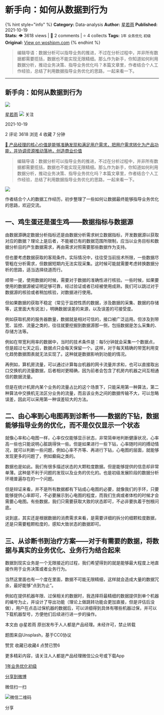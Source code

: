# 新手向：如何从数据到行为
{% hint style="info" %}
**Category:** Data-analysis
**Author:** [星若雨](https://www.woshipm.com/u/1130911)
**Published:** 2021-10-19  
**Stats:** 👁️ 3618 views | 💬 2 comments | ⭐ 4 collects
**Tags:** `1年` `业务优化` `初级`
**Original:** [View on woshipm.com](https://www.woshipm.com/data-analysis/5180632.html)
{% endhint %}
> 编辑导语：数据分析可以指导业务的推进，不过在分析过程中，并非所有数据都需要揽括，数据也不能实现无限精细。那么作为新手，你知道如何利用数据分析，推动业务决策、指导业务优化吗？本篇文章里，作者结合个人工作经验，总结了利用数据指导业务优化的思路，一起来看一下。

---

## 新手向：如何从数据到行为

[![](https://static.woshipm.com/APP_U_202110_20211018145511_8516.jpeg?imageView2/1/w/72/h/72/q/100)](https://www.woshipm.com/u/1130911)

[星若雨](https://www.woshipm.com/u/1130911) ![](https://static.woshipm.com/tag/1101_1@2x.png) 关注

2021-10-19

2 评论 3618 浏览 4 收藏 7 分钟

[🔗 产品经理的核心价值是能够准确发现和满足用户需求，把用户需求转化为产品功能，并协调资源推动落地，创造商业价值](https://ke.qidianla.com/courses/90pm)

> 编辑导语：数据分析可以指导业务的推进，不过在分析过程中，并非所有数据都需要揽括，数据也不能实现无限精细。那么作为新手，你知道如何利用数据分析，推动业务决策、指导业务优化吗？本篇文章里，作者结合个人工作经验，总结了利用数据指导业务优化的思路，一起来看一下。

![](https://image.woshipm.com/wp-files/2021/10/w93y7qAdhXFGFaByQRXe.jpg)

作者结合个人的数据工作经历，初步整理了一些如何让数据最终能够指导业务优化的思路，欢迎交流。

## 一、鸡生蛋还是蛋生鸡——数据指标与数据源

由数据源确定数据分析指标还是由数据分析需求树立数据指标，开发数据源以获取对应的数据？理论上是后者，不能被已有的数据范围所限制，应当以业务目标和数据分析目的产生数据需求，再由需求对照需要那些数据作为支持。

但也要考虑数据获取的客观条件。实际情况中，往往受当前技术所限，一些数据尽管粗在分析需求，但数据短期内无法实现采集。这时候可能就需要考虑转换数据分析的思路，适当选择绕道而行。

顺带一提，使用数据的时候，需要对于数据的准确性进行核验。一些时候，如果要使用的数据源被证明足够可靠，经过验证或者已经被使用成熟，我们可以跳过对于数据源的核验或者稍加核验，对数据进行使用。

但如果数据的获取不稳定（常见于监控性质的数据，涉及数据的采集、数据的存储等，这里面大有说法），明确数据误差的来源，以及误差的可接受度。

例如获取机房的服务器数量，数据就是相对可信的，接口被广泛运用。但涉及到带宽、监控、流量之类的，往往就要挖掘到数据源那一侧，包括数据是怎么采集的、存储方法等。

例如在带宽利用率的数据中，当时的技术条件是：每5分钟就会采集一个数据点，但是超过七天之后，数据点只会每天保留一个。这样，对于每天精确的带宽利用变化趋势数据图表就无法实现了。这种就是数据影响到功能的情况。

再例如，算机房流量，可以通过计算每台机器的网卡流量并求和，也可以直接取出口交换机的流量数据，后者相对更精确，因为前者会包含了机房内机器之间互相通信的数据流量。

但是在统计机房内某个业务的流量占比的这个场景下，只能采用第一种算法，第二种算法中交换机无法区分业务的流量，而且该业务之间的数据传输不大，可以忽略误差，因此可以采用第一种误差较大的方法。

## 二、由心率到心电图再到诊断书——数据的下钻，数据能够指导业务的优化，而不是仅仅显示一个状态

就像心率和心电图一样，心率仅仅能够显示状态，非常简单地判断健康状况，心率高一些也只能说明心脏跳得快一些。但是如果进行一些下钻，心率随时间的搏动情况，就可以判断一些问题，例如心率不齐等、再进行下钻，心电图的层面，就能够发现更多的问题了，例如癫痫之类的。

数据也是如此。我们有很多描述状态的大颗粒度数据。但是能够提供的信息却非常单薄。这种是不利于问题的发现以及业务的优化的。也是初级发展阶段的数据分析环境普遍存在的一个问题。

但是辩证来看，并不是所有数据都有下钻成心电图的必要，就像我们的手环，只要能够提供心率即可，不必要展示到心电图的程度，而我们生病或者体检的时候才会需要心电图。有些数据，我们只需要获取大致的状态即可，不必非要执着于刨根问底。

说到底，其实还是根据数据的消费需求来看，是需要详细的拆分的细颗粒度数据，还是只需要粗颗粒度的，感知大致状态的数据即可。

## 三、从诊断书到治疗方案——对于有需要的数据，将数据与真实的业务优化、业务行为结合起来

数据到现实业务是一个无限接近的过程，我们希望得到的就是能够最大程度上地直接作用于业务决策或者业务行为。

当然这里面也有一个度在里面，数据不可能无限精细，这样就会造成大量的数据冗余，最好能够“点到为止”。

例如在提供机器年限、过保相关的数据时，我选择将最精细的数据提供到单个机器的编号为止，并设计了导出功能（理论上做跳转功能会更加直接，但是评估后没做），用户在点击过保机器的数据后，可以详细得到具体有哪些机器过保，并可以下载机器型号，方便他们后续进行进一步的操作。

本文由 @星若雨 原创发布于人人都是产品经理。未经许可，禁止转载

题图来自Unsplash，基于CC0协议

赞赏 收藏已收藏4 点赞已赞6

更多精彩内容，请关注人人都是产品经理微信公众号或下载App

[1年](https://www.woshipm.com/tag/1%e5%b9%b4)[业务优化](https://www.woshipm.com/tag/%e4%b8%9a%e5%8a%a1%e4%bc%98%e5%8c%96)[初级](https://www.woshipm.com/tag/%e5%88%9d%e7%ba%a7)

[分享到微博](https://service.weibo.com/share/share.php?appkey=2775287854&title=新手向：如何从数据到行为&url=https://www.woshipm.com/data-analysis/5180632.html&pic=https://image.woshipm.com/wp-files/2021/10/w93y7qAdhXFGFaByQRXe.jpg)

微信扫一扫

![微信二维码](https://api.pwmqr.com/qrcode/create/?url=https://www.woshipm.com/data-analysis/5180632.html)

分享